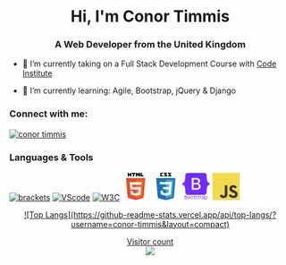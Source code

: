 <h1 align="center">Hi, I'm Conor Timmis</h1>
<h3 align="center">A Web Developer from the United Kingdom</h3>

- 🔭 I’m currently taking on a Full Stack Development Course with [Code Institute](https://learn.codeinstitute.net)</a>

- 🌱 I’m currently learning: Agile, Bootstrap, jQuery & Django 

<h3 align="left">Connect with me:</h3>
<p align="left">
<a href="https://www.linkedin.com/in/conor-timmis-79977a296/" target="blank"><img align="center" src="https://static.vecteezy.com/system/resources/previews/018/930/584/original/linkedin-logo-linkedin-icon-transparent-free-png.png" alt="conor timmis" height="50" width="50" /></a>
</p>

<h3 align="left">Languages & Tools</h3>
<p align="left">
<a href="https://brackets.io/"><img src="https://brackets.io/img/brackets.svg" alt="brackets" width="50" height="50"></a>
<a href="https://code.visualstudio.com/"><img src="https://www.vectorlogo.zone/logos/visualstudio_code/visualstudio_code-icon.svg" alt="VScode" width="50" height="50"></a>
<a href="https://validator.w3.org/"><img src="https://www.vectorlogo.zone/logos/w3c/w3c-tile.svg" alt="W3C" width="50" height="50"></a>
<a href="https://www.w3.org/html/" target="_blank"> <img src="https://raw.githubusercontent.com/devicons/devicon/master/icons/html5/html5-original-wordmark.svg" alt="html5" width="50" height="50"/></a>
<a href="https://www.w3schools.com/css/" target="_blank"> <img src="https://raw.githubusercontent.com/devicons/devicon/master/icons/css3/css3-original-wordmark.svg" alt="css3" width="50" height="50"/></a>
<a href="https://getbootstrap.com" target="_blank"> <img src="https://raw.githubusercontent.com/devicons/devicon/master/icons/bootstrap/bootstrap-plain-wordmark.svg" alt="bootstrap" width="50" height="50"/></a>
<a href="https://developer.mozilla.org/en-US/docs/Web/JavaScript" target="_blank"> <img src="https://raw.githubusercontent.com/devicons/devicon/master/icons/javascript/javascript-original.svg" alt="javascript" width="50" height="50"/>

<p align="center"> 
  ![Top Langs](https://github-readme-stats.vercel.app/api/top-langs/?username=conor-timmis&layout=compact)
</p>

<p align="center"> 
  Visitor count<br>
  <img src="https://profile-counter.glitch.me/conor-timmis/count.svg" />
</p>
